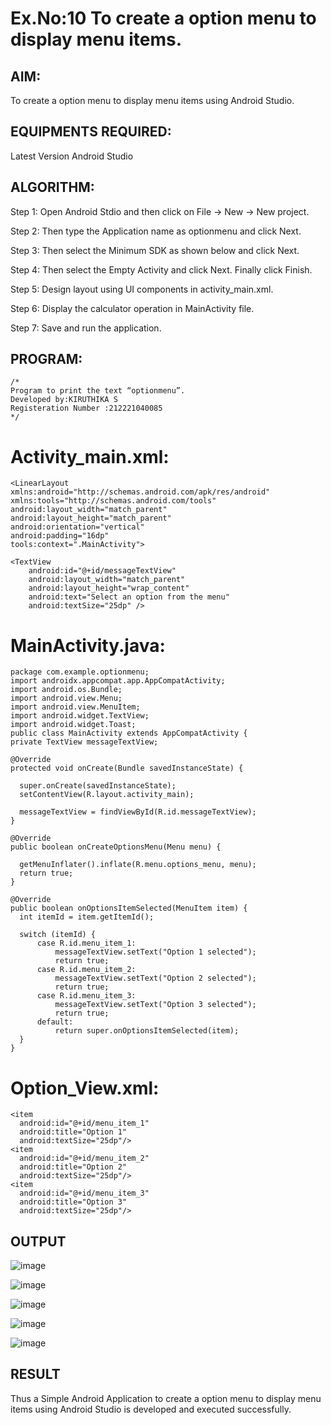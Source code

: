 # Ex.No:10 To create a option menu to display menu items.


## AIM:

To create a option menu to display menu items using Android Studio.

## EQUIPMENTS REQUIRED:

Latest Version Android Studio

## ALGORITHM:
Step 1: Open Android Stdio and then click on File -> New -> New project.

Step 2: Then type the Application name as optionmenu and click Next.

Step 3: Then select the Minimum SDK as shown below and click Next.

Step 4: Then select the Empty Activity and click Next. Finally click Finish.

Step 5: Design layout using UI components in activity_main.xml.

Step 6: Display the calculator operation in MainActivity file.

Step 7: Save and run the application.



## PROGRAM:
```
/*
Program to print the text “optionmenu”.
Developed by:KIRUTHIKA S
Registeration Number :212221040085
*/
```
# Activity_main.xml:
```
<LinearLayout xmlns:android="http://schemas.android.com/apk/res/android"           
xmlns:tools="http://schemas.android.com/tools"        
android:layout_width="match_parent"       
android:layout_height="match_parent"       
android:orientation="vertical"        
android:padding="16dp"      
tools:context=".MainActivity">

<TextView
    android:id="@+id/messageTextView"
    android:layout_width="match_parent"
    android:layout_height="wrap_content"
    android:text="Select an option from the menu"
    android:textSize="25dp" />
  ```
# MainActivity.java:
```
package com.example.optionmenu;
import androidx.appcompat.app.AppCompatActivity;
import android.os.Bundle;
import android.view.Menu;
import android.view.MenuItem;
import android.widget.TextView;
import android.widget.Toast;
public class MainActivity extends AppCompatActivity {
private TextView messageTextView;

@Override
protected void onCreate(Bundle savedInstanceState) {

  super.onCreate(savedInstanceState);
  setContentView(R.layout.activity_main);

  messageTextView = findViewById(R.id.messageTextView);
}

@Override
public boolean onCreateOptionsMenu(Menu menu) {

  getMenuInflater().inflate(R.menu.options_menu, menu);
  return true;
}

@Override
public boolean onOptionsItemSelected(MenuItem item) {
  int itemId = item.getItemId();

  switch (itemId) {
      case R.id.menu_item_1:
          messageTextView.setText("Option 1 selected");
          return true;
      case R.id.menu_item_2:
          messageTextView.setText("Option 2 selected");
          return true;
      case R.id.menu_item_3:
          messageTextView.setText("Option 3 selected");
          return true;
      default:
          return super.onOptionsItemSelected(item);
  }
}
```
# Option_View.xml:
```
<item
  android:id="@+id/menu_item_1"
  android:title="Option 1"
  android:textSize="25dp"/>
<item
  android:id="@+id/menu_item_2"
  android:title="Option 2"
  android:textSize="25dp"/>
<item
  android:id="@+id/menu_item_3"
  android:title="Option 3"
  android:textSize="25dp"/>
  ```
## OUTPUT
![image](https://github.com/skiruthika648/Mobile-Application-Development/assets/128350225/a49c91ea-69dc-4b68-8f43-c06245f8e823)

![image](https://github.com/skiruthika648/Mobile-Application-Development/assets/128350225/6b691bcd-1b62-4a62-8b57-809adf790295)

![image](https://github.com/skiruthika648/Mobile-Application-Development/assets/128350225/e9c9b818-5d14-4f2f-bae9-3d3de1cf4be7)

![image](https://github.com/skiruthika648/Mobile-Application-Development/assets/128350225/037b035b-5aed-4a72-9096-620a70356d04)

![image](https://github.com/skiruthika648/Mobile-Application-Development/assets/128350225/30b185a9-0e8b-4824-9211-8dceb5700338)






## RESULT
Thus a Simple Android Application to create a option menu to display menu items using Android Studio is developed and executed successfully.


